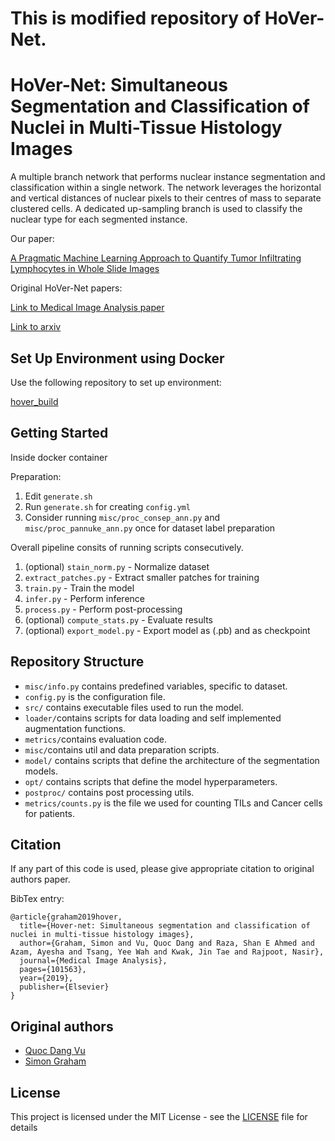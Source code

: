 # This is modified repository of HoVer-Net.

# HoVer-Net: Simultaneous Segmentation and Classification of Nuclei in Multi-Tissue Histology Images

A multiple branch network that performs nuclear instance segmentation and classification within a single network. The network leverages the horizontal and vertical distances of nuclear pixels to their centres of mass to separate clustered cells. A dedicated up-sampling branch is used to classify the nuclear type for each segmented instance. <br />

Our paper:

[A Pragmatic Machine Learning Approach to Quantify Tumor Infiltrating Lymphocytes in Whole Slide Images](REF)

Original HoVer-Net papers:

[Link to Medical Image Analysis paper](https://www.sciencedirect.com/science/article/abs/pii/S1361841519301045?via%3Dihub) 

[Link to arxiv](https://arxiv.org/abs/1812.06499v4)


## Set Up Environment using Docker

Use the following repository to set up environment:

[hover_build](https://github.com/uit-hdl/hover_build)


## Getting Started

Inside docker container

Preparation:
1. Edit `generate.sh` 
2. Run `generate.sh` for creating `config.yml`
3. Consider running  `misc/proc_consep_ann.py` and `misc/proc_pannuke_ann.py` once for dataset label preparation

Overall pipeline consits of running scripts consecutively.
1. (optional) `stain_norm.py` - Normalize dataset
2. `extract_patches.py` - Extract smaller patches for training
3. `train.py` - Train the model
4. `infer.py` - Perform inference
5. `process.py` - Perform post-processing
6. (optional) `compute_stats.py` - Evaluate results
7. (optional) `export_model.py` - Export model as (.pb) and as checkpoint


## Repository Structure

- `misc/info.py` contains predefined variables, specific to dataset.
- `config.py` is the configuration file.
- `src/` contains executable files used to run the model.
- `loader/`contains scripts for data loading and self implemented augmentation functions.
- `metrics/`contains evaluation code. 
- `misc/`contains util and data preparation scripts. 
- `model/` contains scripts that define the architecture of the segmentation models. 
- `opt/` contains scripts that define the model hyperparameters. 
- `postproc/` contains post processing utils. 
- `metrics/counts.py` is the file we used for counting TILs and Cancer cells for patients.


## Citation

If any part of this code is used, please give appropriate citation to original authors paper. <br />

BibTex entry: <br />
```
@article{graham2019hover,
  title={Hover-net: Simultaneous segmentation and classification of nuclei in multi-tissue histology images},
  author={Graham, Simon and Vu, Quoc Dang and Raza, Shan E Ahmed and Azam, Ayesha and Tsang, Yee Wah and Kwak, Jin Tae and Rajpoot, Nasir},
  journal={Medical Image Analysis},
  pages={101563},
  year={2019},
  publisher={Elsevier}
}
```


## Original authors

* [Quoc Dang Vu](https://github.com/vqdang)
* [Simon Graham](https://github.com/simongraham)


## License

This project is licensed under the MIT License - see the [LICENSE](LICENSE) file for details